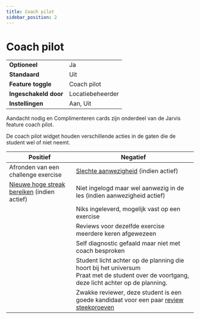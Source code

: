 ```yaml
---
title: Coach pilot
sidebar_position: 2
---
```


# Coach pilot

|                       |                  |
|-----------------------|------------------|
| **Optioneel**         | Ja               |
| **Standaard**         | Uit              |
| **Feature toggle**    | Coach pilot      |
| **Ingeschakeld door** | Locatiebeheerder |
| **Instellingen**      | Aan, Uit         |

Aandacht nodig en Complimenteren cards zijn onderdeel van de Jarvis feature coach pilot.

De coach pilot widget houden verschillende acties in de gaten die de student wel of niet neemt.

| Positief                                                               | Negatief                                                                                                                                      |
|------------------------------------------------------------------------|-----------------------------------------------------------------------------------------------------------------------------------------------|
| Afronden van een challenge exercise                                    | [Slechte aanwezigheid](../attendance) (indien actief)                                                                                         |
| [Nieuwe hoge streak bereiken](../gamification#streaks) (indien actief) | Niet ingelogd maar wel aanwezig in de les (indien aanwezigheid actief)                                                                        |
|                                                                        | Niks ingeleverd, mogelijk vast op een exercise                                                                                                |
|                                                                        | Reviews voor dezelfde exercise meerdere keren afgewezeen                                                                                      |
|                                                                        | Self diagnostic gefaald maar niet met coach besproken                                                                                         |
|                                                                        | Student licht achter op de planning die hoort bij het universum<br/>Praat met de student over de voortgang, deze licht achter op de planning. |
|                                                                        | Zwakke reviewer, deze student is een goede kandidaat voor een paar [review steekproeven](../exercises/reviews#review-samples)                 |
